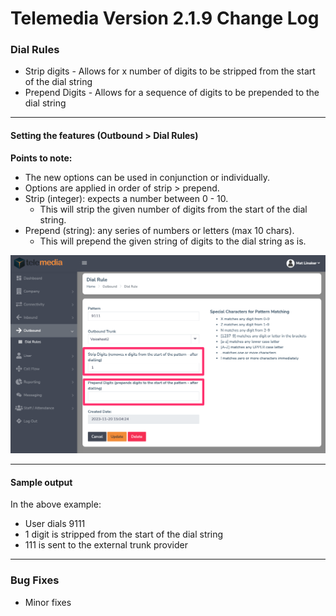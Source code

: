 # Telemedia Version 2.1.9 Change Log


### Dial Rules

* Strip digits - Allows for x number of digits to be stripped from the start of the dial string
* Prepend Digits - Allows for a sequence of digits to be prepended to the dial string

---

#### Setting the features (Outbound > Dial Rules)

**Points to note:**

* The new options can be used in conjunction or individually.
* Options are applied in order of strip > prepend.
* Strip (integer): expects a number between 0 - 10.
	* This will strip the given number of digits from the start of the dial string.
* Prepend (string): any series of numbers or letters (max 10 chars).
	* This will prepend the given string of digits to the dial string as is.

![](https://github.com/codebase-technology/Telemedia-Documentation/raw/master/2.1.8/dialrules.png)

---

#### Sample output

In the above example:

* User dials 9111
* 1 digit is stripped from the start of the dial string
* 111 is sent to the external trunk provider

---

### Bug Fixes
* Minor fixes